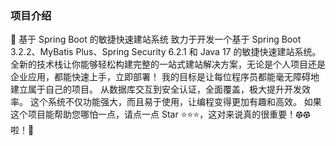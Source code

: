 ### 项目介绍

🚀 基于 Spring Boot 的敏捷快速建站系统 致力于开发一个基于 Spring Boot 3.2.2、MyBatis Plus、Spring Security 6.2.1 和 Java 17 的敏捷快速建站系统。 全新的技术栈让你能够轻松构建完整的一站式建站解决方案，无论是个人项目还是企业应用，都能快速上手，立即部署！ 我的目标是让每位程序员都能毫无障碍地建立属于自己的项目。 从数据库交互到安全认证，全面覆盖，极大提升开发效率。 这个系统不仅功能强大，而且易于使用，让编程变得更加有趣和高效。 如果这个项目能帮助您哪怕一点，请点一点 Star ⭐️⭐️⭐️，这对来说真的很重要！⚽︎⚽︎啦！🥺

